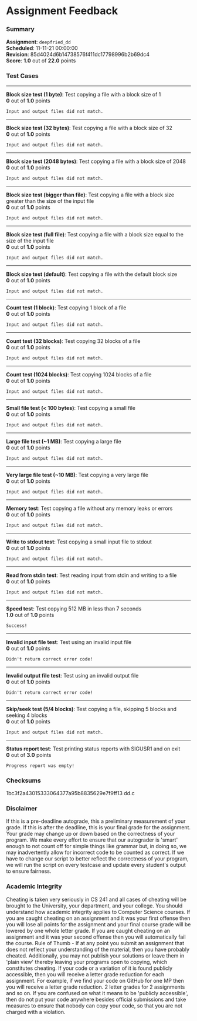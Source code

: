 # Assignment Feedback

### Summary

**Assignment**: `deepfried_dd`  
**Scheduled**: 11-11-21 00:00:00  
**Revision**: 85d4024d6b14738576f411dc17798996b2b69dc4  
**Score**: **1.0** out of **22.0** points

### Test Cases
---

**Block size test (1 byte)**: Test copying a file with a block size of 1  
**0** out of **1.0** points
```
Input and output files did not match.
```
---

**Block size test (32 bytes)**: Test copying a file with a block size of 32  
**0** out of **1.0** points
```
Input and output files did not match.
```
---

**Block size test (2048 bytes)**: Test copying a file with a block size of 2048  
**0** out of **1.0** points
```
Input and output files did not match.
```
---

**Block size test (bigger than file)**: Test copying a file with a block size greater than the size of the input file  
**0** out of **1.0** points
```
Input and output files did not match.
```
---

**Block size test (full file)**: Test copying a file with a block size equal to the size of the input file  
**0** out of **1.0** points
```
Input and output files did not match.
```
---

**Block size test (default)**: Test copying a file with the default block size  
**0** out of **1.0** points
```
Input and output files did not match.
```
---

**Count test (1 block)**: Test copying 1 block of a file  
**0** out of **1.0** points
```
Input and output files did not match.
```
---

**Count test (32 blocks)**: Test copying 32 blocks of a file  
**0** out of **1.0** points
```
Input and output files did not match.
```
---

**Count test (1024 blocks)**: Test copying 1024 blocks of a file  
**0** out of **1.0** points
```
Input and output files did not match.
```
---

**Small file test (< 100 bytes)**: Test copying a small file  
**0** out of **1.0** points
```
Input and output files did not match.
```
---

**Large file test (~1 MB)**: Test copying a large file  
**0** out of **1.0** points
```
Input and output files did not match.
```
---

**Very large file test (~10 MB)**: Test copying a very large file  
**0** out of **1.0** points
```
Input and output files did not match.
```
---

**Memory test**: Test copying a file without any memory leaks or errors  
**0** out of **1.0** points
```
Input and output files did not match.
```
---

**Write to stdout test**: Test copying a small input file to stdout  
**0** out of **1.0** points
```
Input and output files did not match.
```
---

**Read from stdin test**: Test reading input from stdin and writing to a file  
**0** out of **1.0** points
```
Input and output files did not match.
```
---

**Speed test**: Test copying 512 MB in less than 7 seconds  
**1.0** out of **1.0** points
```
Success!
```
---

**Invalid input file test**: Test using an invalid input file  
**0** out of **1.0** points
```
Didn't return correct error code!
```
---

**Invalid output file test**: Test using an invalid output file  
**0** out of **1.0** points
```
Didn't return correct error code!
```
---

**Skip/seek test (5/4 blocks)**: Test copying a file, skipping 5 blocks and seeking 4 blocks  
**0** out of **1.0** points
```
Input and output files did not match.
```
---

**Status report test**: Test printing status reports with SIGUSR1 and on exit  
**0** out of **3.0** points
```
Progress report was empty!
```
### Checksums

1bc3f2a43015333064377a95b8835629e7f9ff13 dd.c


### Disclaimer
If this is a pre-deadline autograde, this a preliminary measurement of your grade.
If this is after the deadline, this is your final grade for the assignment.
Your grade may change up or down based on the correctness of your program.
We make every effort to ensure that our autograder is 'smart' enough to not count off
for simple things like grammar but, in doing so, we may inadvertently allow for
incorrect code to be counted as correct.
If we have to change our script to better reflect the correctness of your program,
we will run the script on every testcase and update every student's output to ensure fairness.



### Academic Integrity
Cheating is taken very seriously in CS 241 and all cases of cheating will be brought to the University, your department, and your college.
You should understand how academic integrity applies to Computer Science courses.
If you are caught cheating on an assignment and it was your first offense then you will lose all points for the assignment and your final course
grade will be lowered by one whole letter grade. If you are caught cheating on an assignment and it was your second offense then you will automatically fail the course.
Rule of Thumb - If at any point you submit an assignment that does not reflect your understanding of the material, then you have probably cheated.
Additionally, you may not publish your solutions or leave them in 'plain view' thereby leaving your programs open to copying, which constitutes cheating.
If your code or a variation of it is found publicly accessible, then you will receive a letter grade reduction for each assignment.
For example, if we find your code on GitHub for one MP then you will receive a letter grade reduction. 2 letter grades for 2 assignments and so on.
If you are confused on what it means to be 'publicly accessible', then do not put your code anywhere besides official submissions and take measures
to ensure that nobody can copy your code, so that you are not charged with a violation.


